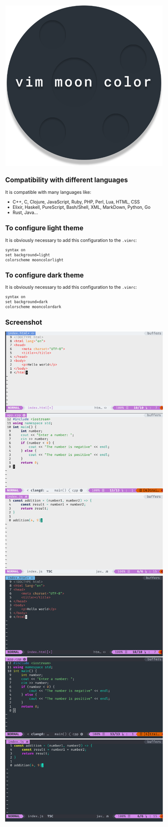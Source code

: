 ![Logo](https://github.com/ArthurPV/vim-moon-color/blob/master/img/logo.svg)
## Compatibility with different languages
It is compatible with many languages like: 
- C++, C, Clojure, JavaScript, Ruby, PHP, Perl, Lua, HTML, CSS
- Elixir, Haskell, PureScript, Bash/Shell, XML, MarkDown, Python, Go
- Rust, Java...

## To configure light theme
It is obviously necessary to add this configuration to the `.vimrc`:
```VimL
syntax on
set background=light
colorscheme mooncolorlight
```
## To configure dark theme
It is obviously necessary to add this configuration to the `.vimrc`:
```VimL
syntax on
set background=dark
colorscheme mooncolordark
```
## Screenshot
![Light code html](https://github.com/ArthurPV/vim-moon-color/blob/master/img/light_code_html.png)
![Light code c++](https://github.com/ArthurPV/vim-moon-color/blob/master/img/light_code_cpp.png)
![Light code js](https://github.com/ArthurPV/vim-moon-color/blob/master/img/light_code_js.png)
![Dark code html](https://github.com/ArthurPV/vim-moon-color/blob/master/img/dark_code_html.png)
![Dark code c++](https://github.com/ArthurPV/vim-moon-color/blob/master/img/dark_code_cpp.png)
![Dark code js](https://github.com/ArthurPV/vim-moon-color/blob/master/img/dark_code_js.png)
